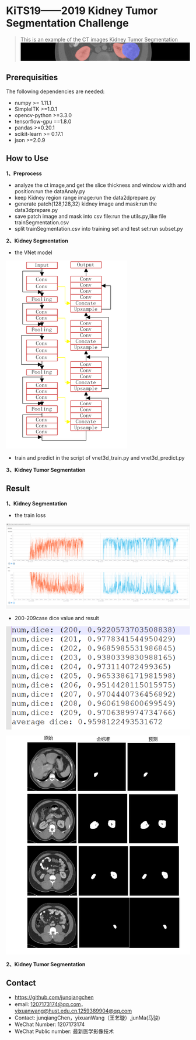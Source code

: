 # KiTS19——2019 Kidney Tumor Segmentation Challenge
> This is an example of the CT images Kidney Tumor Segmentation
![](KiTS19_header.png)

## Prerequisities
The following dependencies are needed:
- numpy >= 1.11.1
- SimpleITK >=1.0.1
- opencv-python >=3.3.0
- tensorflow-gpu ==1.8.0
- pandas >=0.20.1
- scikit-learn >= 0.17.1
- json >=2.0.9

## How to Use

**1、Preprocess**

* analyze the ct image,and get the slice thickness and window width and position:run the dataAnaly.py
* keep Kidney region range image:run the data2dprepare.py
* generate patch(128,128,32) kidney image and mask:run the data3dprepare.py
* save patch image and mask into csv file:run the utils.py,like file trainSegmentation.csv
* split trainSegmentation.csv into training set and test set:run subset.py

**2、Kidney Segmentation**
* the VNet model

![](3dVNet.png) 

* train and predict in the script of vnet3d_train.py and vnet3d_predict.py

**3、Kidney Tumor Segmentation**

## Result
**1、Kidney Segmentation**
* the train loss

![](kidneyloss.png)

* 200-209case dice value and result

![](dicevalue.PNG)

![](kidneresult.png)

**2、Kidney Tumor Segmentation**

## Contact
* https://github.com/junqiangchen
* email: 1207173174@qq.com，yixuanwang@hust.edu.cn,1259389904@qq.com
* Contact: junqiangChen，yixuanWang（王艺璇）,junMa(马骏)
* WeChat Number: 1207173174
* WeChat Public number: 最新医学影像技术
